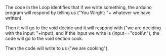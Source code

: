 The code in the Loop identifies that if we write something, the arduino program will respond by telling us ("You Wirght: "+ whatever we have written).

Then it will go to the void decide and it will respond with ("we are deciding with the input: "+input), and if the input we write is (input=="cook\n"), the code will go to the void section cook.

Then the code will write to us ("we are cooking").
